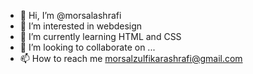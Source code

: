 - 👋 Hi, I’m @morsalashrafi
- 👀 I’m interested in webdesign
- 🌱 I’m currently learning HTML and CSS
- 💞️ I’m looking to collaborate on ...
- 📫 How to reach me  morsalzulfikarashrafi@gmail.com

<!---
morsalashrafi/morsalashrafi is a ✨ special ✨ repository because its `README.md` (this file) appears on your GitHub profile.
You can click the Preview link to take a look at your changes.
--->

